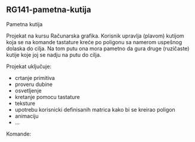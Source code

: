 ## RG141-pametna-kutija

Pametna kutija

Projekat na kursu Računarska grafika. 
Korisnik upravlja (plavom) kutijom koja se na komande tastature kreće po poligonu sa namerom uspešnog dolaska do cilja. Na tom putu ona mora pametno da gura druge (ruzičaste) kutije koje joj se nadju na putu do cilja.

Projekat uključuje: 
   - crtanje primitiva
   - proveru dubine
   - osvetljenje
   - kretanje pomocu tastature
   - teksture
   - upotrebu korisnicki definisanih matrica kako bi se kreirao poligon
   - animaciju
   - …

Komande:
